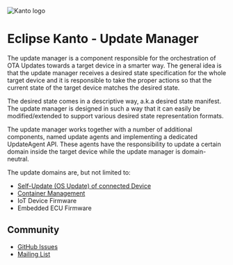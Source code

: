 ![Kanto logo](https://github.com/eclipse-kanto/kanto/raw/main/logo/kanto.svg)

# Eclipse Kanto - Update Manager

The update manager is a component responsible for the orchestration of OTA Updates towards a target device in a smarter way. The general idea is that the update manager receives a desired state specification for the whole target device and it is responsible to take the proper actions so that the current state of the target device matches the desired state.

The desired state comes in a descriptive way, a.k.a desired state manifest. The update manager is designed in such a way that it can easily be modified/extended to support various desired state representation formats.

The update manager works together with a number of additional components, named update agents and implementing a dedicated UpdateAgent API. These agents have the responsibility to update a certain domain inside the target device while the update manager is domain-neutral.

The update domains are, but not limited to:
- [Self-Update (OS Update) of connected Device](https://github.com/eclipse-leda/leda-contrib-self-update-agent)
- [Container Management](https://github.com/eclipse-kanto/container-management)
- IoT Device Firmware
- Embedded ECU Firmware

## Community

* [GitHub Issues](https://github.com/eclipse-kanto/update-manager/issues)
* [Mailing List](https://accounts.eclipse.org/mailing-list/kanto-dev)
